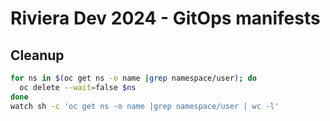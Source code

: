 # Riviera Dev 2024 - GitOps manifests

## Cleanup

```sh
for ns in $(oc get ns -o name |grep namespace/user); do
  oc delete --wait=false $ns
done
watch sh -c 'oc get ns -o name |grep namespace/user | wc -l'
```


